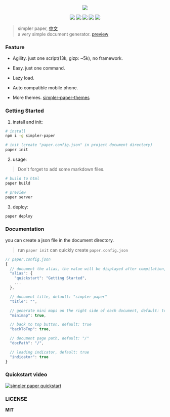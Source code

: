 
<p align="center" height="300">
<img src="https://github.com/DhyanaChina/simpler-paper/blob/master/logo.png" align="center">
</p>

<p align=center>
<a target="_blank" href="https://www.npmjs.com/package/simpler-paper" title="NPM version"><img src="https://img.shields.io/github/package-json/v/DhyanaChina/simpler-paper.svg?style=flat-square"></a>
<a target="_blank" href="http://nodejs.org/download/" title="Node version"><img src="https://img.shields.io/badge/node.js-%3E=_6.0-green.svg?style=flat-square"></a>
<a target="_blank" href="https://opensource.org/licenses/MIT" title="License: MIT"><img src="https://img.shields.io/github/license/mashape/apistatus.svg?style=flat-square"></a>
<a target="_blank" href="https://travis-ci.org/DhyanaChina/simpler-paper" title="Build Status"><img src="https://img.shields.io/travis/DhyanaChina/simpler-paper/master.svg?style=flat-square"></a>
<a target="_blank" href="https://www.npmjs.com/package/simpler-paper" title="Downloads"><img src="https://img.shields.io/npm/dt/simpler-paper.svg?style=flat-square"></a>
</p>

> simpler paper, [中文](https://github.com/DhyanaChina/simpler-paper/blob/master/README_CN.md)  
> a very simple document generator. [preview](https://wittbulter.github.io/simpler-paper/)


### Feature

- Agility. just one script(13k, gizp: ~5k), no framework.

- Easy. just one command.

- Lazy load.

- Auto compatible mobile phone.

- More themes. [simpler-paper-themes](https://github.com/DhyanaChina/simpler-paper-themes)


### Getting Started
1. install and init:
```bash
# install
npm i -g simpler-paper

# init (create "paper.config.json" in project document directory)
paper init

```

2. usage:
> Don't forget to add some markdown files.

```bash
# build to html
paper build

# preview
paper server
```

3. deploy:
```bash
paper deploy
```


### Documentation
you can create a json file in the document directory.

> run `paper init` can quickly create `paper.config.json`

```typescript
// paper.config.json
{
  // document the alias, the value will be displayed after compilation, default: null
  "alias": {
    "quickstart": "Getting Started",
    ...
  },

  // document title, default: "simpler paper"
  "title": "",

  // generate mini maps on the right side of each document, default: true
  "minimap": true,

  // back to top button, default: true
  "backToTop": true,

  // document page path, default: "/"
  "docPath": "/",

  // loading indicator, default: true
  "indicator": true
}
```  

### Quickstart video

[![simpler paper quickstart](https://img.youtube.com/vi/3D6xaApaC78/0.jpg)](https://www.youtube.com/watch?v=3D6xaApaC78)


### LICENSE

**MIT**


